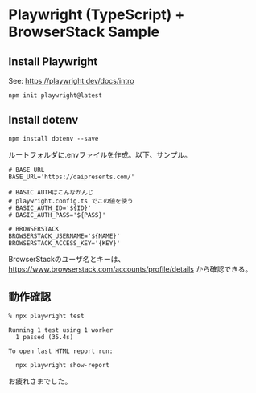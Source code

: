 # Playwright (TypeScript) + BrowserStack Sample

## Install Playwright

See: https://playwright.dev/docs/intro

```
npm init playwright@latest
```

## Install dotenv

```
npm install dotenv --save
```

ルートフォルダに.envファイルを作成。以下、サンプル。

```
# BASE URL
BASE_URL='https://daipresents.com/'

# BASIC AUTHはこんなかんじ
# playwright.config.ts でこの値を使う
# BASIC_AUTH_ID='${ID}'
# BASIC_AUTH_PASS='${PASS}'

# BROWSERSTACK
BROWSERSTACK_USERNAME='${NAME}'
BROWSERSTACK_ACCESS_KEY='{KEY}'
```

BrowserStackのユーザ名とキーは、 https://www.browserstack.com/accounts/profile/details から確認できる。

## 動作確認

```
% npx playwright test                             

Running 1 test using 1 worker
  1 passed (35.4s)

To open last HTML report run:

  npx playwright show-report
```

お疲れさまでした。
